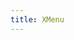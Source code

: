 ```yaml
---
title: XMenu
---
```


<!-- <IndexProject2></IndexProject2> -->

<IndexHeader></IndexHeader>

<!-- <IndexFeature></IndexFeature> -->

<!-- <IndexProject></IndexProject> -->
